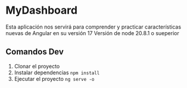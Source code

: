 # MyDashboard
Esta aplicación nos servirá para comprender y  practicar características nuevas de Angular en su versión 17
Versión de node 20.8.1 o sueperior



## Comandos Dev

1. Clonar el proyecto
2. Instalar dependencias ```npm install```
3. Ejecutar el proyecto ```ng serve -o```


